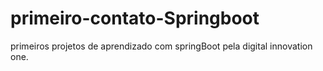 # primeiro-contato-Springboot
primeiros projetos de aprendizado com springBoot pela digital innovation one.
